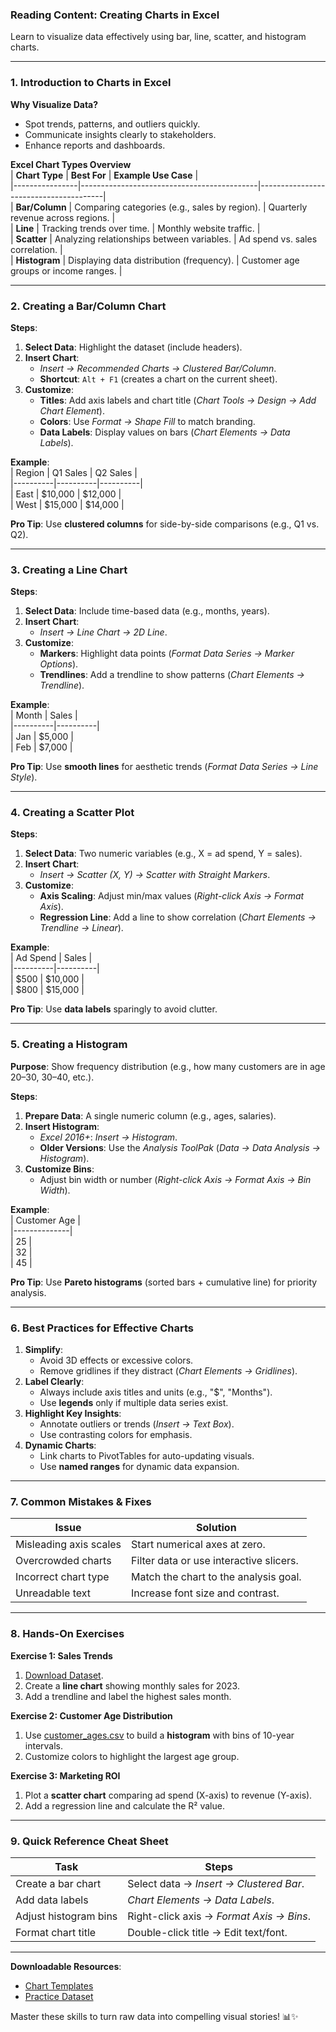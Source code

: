 ### **Reading Content: Creating Charts in Excel**  
Learn to visualize data effectively using bar, line, scatter, and histogram charts.  

---

### **1. Introduction to Charts in Excel**  
**Why Visualize Data?**  
- Spot trends, patterns, and outliers quickly.  
- Communicate insights clearly to stakeholders.  
- Enhance reports and dashboards.  

**Excel Chart Types Overview**  
| **Chart Type** | **Best For**                               | **Example Use Case**                  |  
|----------------|--------------------------------------------|---------------------------------------|  
| **Bar/Column** | Comparing categories (e.g., sales by region). | Quarterly revenue across regions.     |  
| **Line**       | Tracking trends over time.                  | Monthly website traffic.              |  
| **Scatter**    | Analyzing relationships between variables.  | Ad spend vs. sales correlation.       |  
| **Histogram**  | Displaying data distribution (frequency).   | Customer age groups or income ranges. |  

---

### **2. Creating a Bar/Column Chart**  
**Steps**:  
1. **Select Data**: Highlight the dataset (include headers).  
2. **Insert Chart**:  
   - *Insert → Recommended Charts → Clustered Bar/Column*.  
   - **Shortcut**: `Alt + F1` (creates a chart on the current sheet).  
3. **Customize**:  
   - **Titles**: Add axis labels and chart title (*Chart Tools → Design → Add Chart Element*).  
   - **Colors**: Use *Format → Shape Fill* to match branding.  
   - **Data Labels**: Display values on bars (*Chart Elements → Data Labels*).  

**Example**:  
| Region   | Q1 Sales | Q2 Sales |  
|----------|----------|----------|  
| East     | $10,000  | $12,000  |  
| West     | $15,000  | $14,000  |  

**Pro Tip**: Use **clustered columns** for side-by-side comparisons (e.g., Q1 vs. Q2).  

---

### **3. Creating a Line Chart**  
**Steps**:  
1. **Select Data**: Include time-based data (e.g., months, years).  
2. **Insert Chart**:  
   - *Insert → Line Chart → 2D Line*.  
3. **Customize**:  
   - **Markers**: Highlight data points (*Format Data Series → Marker Options*).  
   - **Trendlines**: Add a trendline to show patterns (*Chart Elements → Trendline*).  

**Example**:  
| Month    | Sales    |  
|----------|----------|  
| Jan      | $5,000   |  
| Feb      | $7,000   |  

**Pro Tip**: Use **smooth lines** for aesthetic trends (*Format Data Series → Line Style*).  

---

### **4. Creating a Scatter Plot**  
**Steps**:  
1. **Select Data**: Two numeric variables (e.g., X = ad spend, Y = sales).  
2. **Insert Chart**:  
   - *Insert → Scatter (X, Y) → Scatter with Straight Markers*.  
3. **Customize**:  
   - **Axis Scaling**: Adjust min/max values (*Right-click Axis → Format Axis*).  
   - **Regression Line**: Add a line to show correlation (*Chart Elements → Trendline → Linear*).  

**Example**:  
| Ad Spend | Sales    |  
|----------|----------|  
| $500     | $10,000  |  
| $800     | $15,000  |  

**Pro Tip**: Use **data labels** sparingly to avoid clutter.  

---

### **5. Creating a Histogram**  
**Purpose**: Show frequency distribution (e.g., how many customers are in age 20–30, 30–40, etc.).  

**Steps**:  
1. **Prepare Data**: A single numeric column (e.g., ages, salaries).  
2. **Insert Histogram**:  
   - *Excel 2016+*: *Insert → Histogram*.  
   - **Older Versions**: Use the *Analysis ToolPak* (*Data → Data Analysis → Histogram*).  
3. **Customize Bins**:  
   - Adjust bin width or number (*Right-click Axis → Format Axis → Bin Width*).  

**Example**:  
| Customer Age |  
|--------------|  
| 25           |  
| 32           |  
| 45           |  

**Pro Tip**: Use **Pareto histograms** (sorted bars + cumulative line) for priority analysis.  

---

### **6. Best Practices for Effective Charts**  
1. **Simplify**:  
   - Avoid 3D effects or excessive colors.  
   - Remove gridlines if they distract (*Chart Elements → Gridlines*).  
2. **Label Clearly**:  
   - Always include axis titles and units (e.g., "$", "Months").  
   - Use **legends** only if multiple data series exist.  
3. **Highlight Key Insights**:  
   - Annotate outliers or trends (*Insert → Text Box*).  
   - Use contrasting colors for emphasis.  
4. **Dynamic Charts**:  
   - Link charts to PivotTables for auto-updating visuals.  
   - Use **named ranges** for dynamic data expansion.  

---

### **7. Common Mistakes & Fixes**  
| **Issue**                | **Solution**                              |  
|--------------------------|-------------------------------------------|  
| Misleading axis scales    | Start numerical axes at zero.             |  
| Overcrowded charts        | Filter data or use interactive slicers.   |  
| Incorrect chart type      | Match the chart to the analysis goal.     |  
| Unreadable text           | Increase font size and contrast.          |  

---

### **8. Hands-On Exercises**  
**Exercise 1: Sales Trends**  
1. [Download Dataset](link-to-sales-data.csv).  
2. Create a **line chart** showing monthly sales for 2023.  
3. Add a trendline and label the highest sales month.  

**Exercise 2: Customer Age Distribution**  
1. Use [customer_ages.csv](link) to build a **histogram** with bins of 10-year intervals.  
2. Customize colors to highlight the largest age group.  

**Exercise 3: Marketing ROI**  
1. Plot a **scatter chart** comparing ad spend (X-axis) to revenue (Y-axis).  
2. Add a regression line and calculate the R² value.  

---

### **9. Quick Reference Cheat Sheet**  
| **Task**                | **Steps**                                  |  
|-------------------------|--------------------------------------------|  
| Create a bar chart       | Select data → *Insert → Clustered Bar*.    |  
| Add data labels          | *Chart Elements → Data Labels*.            |  
| Adjust histogram bins    | Right-click axis → *Format Axis → Bins*.   |  
| Format chart title       | Double-click title → Edit text/font.       |  

---

**Downloadable Resources**:  
- [Chart Templates](link-to-templates)  
- [Practice Dataset](link-to-CSV)  

Master these skills to turn raw data into compelling visual stories! 📊✨